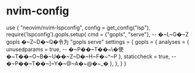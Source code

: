 # nvim-config

use { "neovim/nvim-lspconfig",
      config = get_config("lsp"),
      require('lspconfig').gopls.setup{
          cmd = {"gopls", "serve"},  -- �~L~G�~Z gopls �~Z~D�~Q�令为 "gopls serve"
          settings = {
              gopls = {
                  analyses = {
                      unusedparams = true,  -- �~P��~T��~\�使�~T��~O~B�~U��~Z~D�~H~F�~^~P
                  },
                  staticcheck = true,  -- �~P��~T��~]~Y�~@~A�~@�~_�
              },
          },
     }
}
